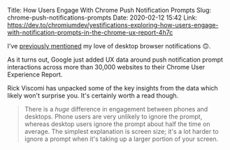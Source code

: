 Title: How Users Engage With Chrome Push Notification Prompts
Slug: chrome-push-notifications-prompts
Date: 2020-02-12 15:42
Link: https://dev.to/chromiumdev/yestifications-exploring-how-users-engage-with-notification-prompts-in-the-chrome-ux-report-4h7c

I've [previously mentioned](https://www.jacquescorbytuech.com/links/20200115-goodbye-browser-push-notifications.html) my love of desktop browser notifications 🙃.

As it turns out, Google just added UX data around push notification prompt interactions across more than 30,000 websites to their Chrome User Experience Report. 

Rick Viscomi has unpacked some of the key insights from the data which likely won't surprise you. It's certainly worth a read though.

>There is a *huge* difference in engagement between phones and desktops. Phone users are very unlikely to ignore the prompt, whereas desktop users ignore the prompt about half the time on average. The simplest explanation is screen size; it's a lot harder to ignore a prompt when it's taking up a larger portion of your screen. 

